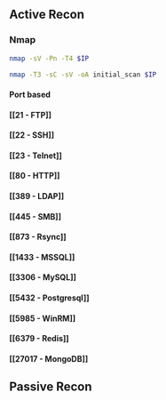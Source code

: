 ## Active Recon
### Nmap

```bash
nmap -sV -Pn -T4 $IP
```

```bash
nmap -T3 -sC -sV -oA initial_scan $IP
```

#### Port based
#### [[21 - FTP]]
#### [[22 - SSH]]
#### [[23 - Telnet]]
#### [[80 - HTTP]]
#### [[389 - LDAP]]
#### [[445 - SMB]]
#### [[873 - Rsync]]
#### [[1433 - MSSQL]]
#### [[3306 - MySQL]]
#### [[5432 - Postgresql]]
#### [[5985 - WinRM]]
#### [[6379 - Redis]]
#### [[27017 - MongoDB]]

## Passive Recon
